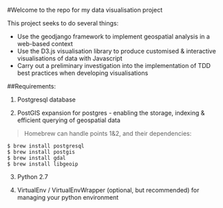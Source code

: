 #Welcome to the repo for my data visualisation project

This project seeks to do several things:

- Use the geodjango framework to implement geospatial analysis in a web-based context
- Use the D3.js visualisation library to produce customised & interactive visualisations of data with Javascript
- Carry out a preliminary investigation into the implementation of TDD best practices when developing visualisations

##Requirements:

1. Postgresql database

2. PostGIS expansion for postgres - enabling the storage, indexing & efficient querying of geospatial data

> Homebrew can handle points 1&2, and their dependencies:

```
$ brew install postgresql
$ brew install postgis
$ brew install gdal
$ brew install libgeoip
```

3. Python 2.7

4. VirtualEnv / VirtualEnvWrapper (optional, but recommended) for managing your python environment